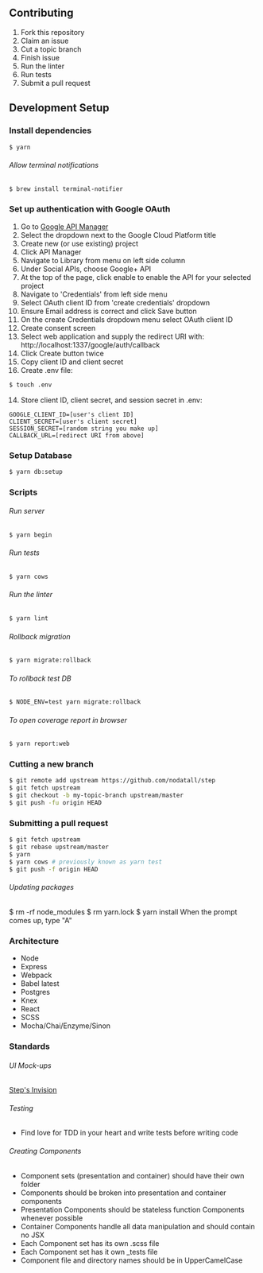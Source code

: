 ## Contributing

1. Fork this repository
2. Claim an issue
3. Cut a topic branch
4. Finish issue
6. Run the linter
7. Run tests
5. Submit a pull request

## Development Setup

### Install dependencies
```sh
$ yarn
```

###### Allow terminal notifications
```sh
$ brew install terminal-notifier
```

### Set up authentication with Google OAuth
1. Go to [Google API Manager](https://console.cloud.google.com/apis/library)
2. Select the dropdown next to the Google Cloud Platform title
3. Create new (or use existing) project
4. Click API Manager
5. Navigate to Library from menu on left side column
6. Under Social APIs, choose Google+ API
7. At the top of the page, click enable to enable the API for your selected project
8. Navigate to 'Credentials' from left side menu
9. Select OAuth client ID from 'create credentials' dropdown
10. Ensure Email address is correct and click Save button
11. On the create Credentials dropdown menu select OAuth client ID
12. Create consent screen
13. Select web application and supply the redirect URI with: http://localhost:1337/google/auth/callback
14. Click Create button twice
15. Copy client ID and client secret
16. Create .env file:

```sh
$ touch .env
```
14. Store client ID, client secret, and session secret in .env:

```
GOOGLE_CLIENT_ID=[user's client ID]
CLIENT_SECRET=[user's client secret]
SESSION_SECRET=[random string you make up]
CALLBACK_URL=[redirect URI from above]
```

### Setup Database

```sh
$ yarn db:setup
```

### Scripts

###### Run server
```sh
$ yarn begin
```

###### Run tests
```sh
$ yarn cows
```

###### Run the linter
```sh
$ yarn lint
```

###### Rollback migration
```sh
$ yarn migrate:rollback
```

###### To rollback test DB
```sh
$ NODE_ENV=test yarn migrate:rollback
```

###### To open coverage report in browser
```sh
$ yarn report:web
```

### Cutting a new branch
```sh
$ git remote add upstream https://github.com/nodatall/step
$ git fetch upstream
$ git checkout -b my-topic-branch upstream/master
$ git push -fu origin HEAD
```

### Submitting a pull request
```sh
$ git fetch upstream
$ git rebase upstream/master
$ yarn
$ yarn cows # previously known as yarn test
$ git push -f origin HEAD
```
###### Updating packages
$ rm -rf node_modules
$ rm yarn.lock
$ yarn install
When the prompt comes up, type "A"

### Architecture
- Node
- Express
- Webpack
- Babel latest
- Postgres
- Knex
- React
- SCSS
- Mocha/Chai/Enzyme/Sinon

### Standards

###### UI Mock-ups
[Step's Invision](https://invis.io/QEAU5DRH6#/225562505_Login_Desktop)

###### Testing
- Find love for TDD in your heart and write tests before writing code

###### Creating Components
- Component sets (presentation and container) should have their own folder
- Components should be broken into presentation and container components
- Presentation Components should be stateless function Components whenever possible
- Container Components handle all data manipulation and should contain no JSX
- Each Component set has its own .scss file
- Each Component set has it own \_tests file
- Component file and directory names should be in UpperCamelCase
